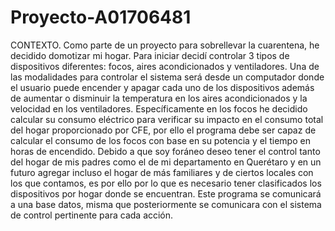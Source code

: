 # Proyecto-A01706481

CONTEXTO.
Como parte de un proyecto para sobrellevar la cuarentena, he decidido domotizar mi hogar. Para iniciar decidí controlar 3 tipos de dispositivos diferentes: focos, aires acondicionados y ventiladores. Una de las modalidades para controlar el sistema será desde un computador donde el usuario puede encender y apagar cada uno de los dispositivos además de aumentar o disminuir la temperatura en los aires acondicionados y la velocidad en los ventiladores. Específicamente en los focos he decidido calcular su consumo eléctrico para verificar su impacto en el consumo total del hogar proporcionado por CFE, por ello el programa debe ser capaz de calcular el consumo de los focos con base en su potencia y el tiempo en horas de encendido. Debido a que soy foráneo deseo tener el control tanto del hogar de mis padres como el de mi departamento en Querétaro y en un futuro agregar incluso el hogar de más familiares y de ciertos locales con los que contamos, es por ello por lo que es necesario tener clasificados los dispositivos por hogar donde se encuentran. 
Este programa se comunicará a una base datos, misma que posteriormente se comunicara con el sistema de control pertinente para cada acción.
